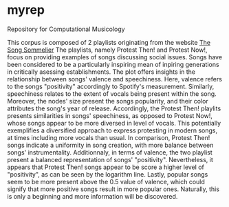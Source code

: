 # myrep
Repository for Computational Musicology

This corpus is composed of 2 playlists originating from the website [The Song Sommelier]([url](https://www.songsommelier.com/protest-songs-now-and-then)https://www.songsommelier.com/protest-songs-now-and-then) The playlists, namely Protest Then! and Protest Now!, focus on providing examples of songs discussing social issues. Songs have been considered to be a particularly inspiring mean of inpiring generations in critically asessing establishments. The plot offers insights in the relationship between songs' valence and speechiness. Here, valence refers to the songs "positivity" accordingly to Spotify's measurement. Similarly, speechiness relates to the extent of vocals being present within the song. Moreover, the nodes' size present the songs popularity, and their color attributes the song's year of release. 
Accordingly, the Protest Then! playlits presents similarities in songs' speechiness, as opposed to Protest Now!, whose songs appear to be more diversed in level of vocals. This potentially exemplifies a diversified approach to express protesting in modern songs, at times including more vocals than usual. In comparison, Protest Then! songs indicate a uniformity in song creation, with more balance between songs' instrumentality. 
Additionnaly, in terms of valence, the two playlist present a balanced representation of songs' "positivity". Nevertheless, it appears that Protest Then! songs appear to be score a higher level of "positivity", as can be seen by the logarithm line. Lastly, popular songs seem to be more present above the 0.5 value of valence, which could signify that more positive songs result in more popular ones. 
Naturally, this is only a beginning and more information will be discovered. 
